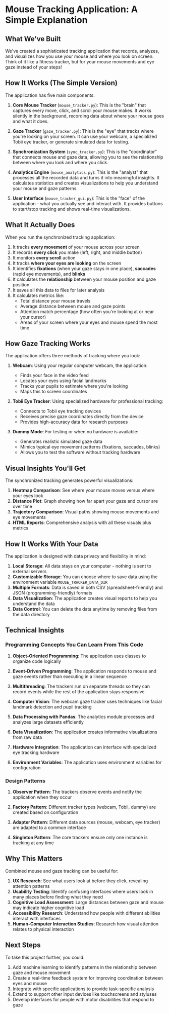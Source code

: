 # Mouse Tracking Application: A Simple Explanation

## What We've Built

We've created a sophisticated tracking application that records, analyzes, and visualizes how you use your mouse and where you look on screen. Think of it like a fitness tracker, but for your mouse movements and eye gaze instead of your steps!

## How It Works (The Simple Version)

The application has five main components:

1. **Core Mouse Tracker** (`mouse_tracker.py`): This is the "brain" that captures every move, click, and scroll your mouse makes. It works silently in the background, recording data about where your mouse goes and what it does.

2. **Gaze Tracker** (`gaze_tracker.py`): This is the "eye" that tracks where you're looking on your screen. It can use your webcam, a specialized Tobii eye tracker, or generate simulated data for testing.

3. **Synchronization System** (`sync_tracker.py`): This is the "coordinator" that connects mouse and gaze data, allowing you to see the relationship between where you look and where you click.

4. **Analytics Engine** (`mouse_analytics.py`): This is the "analyst" that processes all the recorded data and turns it into meaningful insights. It calculates statistics and creates visualizations to help you understand your mouse and gaze patterns.

5. **User Interface** (`mouse_tracker_gui.py`): This is the "face" of the application - what you actually see and interact with. It provides buttons to start/stop tracking and shows real-time visualizations.

## What It Actually Does

When you run the synchronized tracking application:

1. It tracks **every movement** of your mouse across your screen
2. It records **every click** you make (left, right, and middle button)
3. It monitors **every scroll** action
4. It tracks **where your eyes are looking** on the screen
5. It identifies **fixations** (when your gaze stays in one place), **saccades** (rapid eye movements), and **blinks**
6. It calculates the **relationship** between your mouse position and gaze position
7. It saves all this data to files for later analysis
8. It calculates metrics like:
   - Total distance your mouse travels
   - Average distance between mouse and gaze points
   - Attention match percentage (how often you're looking at or near your cursor)
   - Areas of your screen where your eyes and mouse spend the most time

## How Gaze Tracking Works

The application offers three methods of tracking where you look:

1. **Webcam**: Using your regular computer webcam, the application:
   - Finds your face in the video feed
   - Locates your eyes using facial landmarks
   - Tracks your pupils to estimate where you're looking
   - Maps this to screen coordinates

2. **Tobii Eye Tracker**: Using specialized hardware for professional tracking:
   - Connects to Tobii eye tracking devices
   - Receives precise gaze coordinates directly from the device
   - Provides high-accuracy data for research purposes

3. **Dummy Mode**: For testing or when no hardware is available:
   - Generates realistic simulated gaze data
   - Mimics typical eye movement patterns (fixations, saccades, blinks)
   - Allows you to test the software without tracking hardware

## Visual Insights You'll Get

The synchronized tracking generates powerful visualizations:

1. **Heatmap Comparison**: See where your mouse moves versus where your eyes look
2. **Distance Plot**: Graph showing how far apart your gaze and cursor are over time
3. **Trajectory Comparison**: Visual paths showing mouse movements and eye movements
4. **HTML Reports**: Comprehensive analysis with all these visuals plus metrics

## How It Works With Your Data

The application is designed with data privacy and flexibility in mind:

1. **Local Storage**: All data stays on your computer - nothing is sent to external servers
2. **Customizable Storage**: You can choose where to save data using the environment variable `MOUSE_TRACKER_DATA_DIR`
3. **Multiple Formats**: Data is saved in both CSV (spreadsheet-friendly) and JSON (programming-friendly) formats
4. **Data Visualization**: The application creates visual reports to help you understand the data
5. **Data Control**: You can delete the data anytime by removing files from the data directory

## Technical Insights

### Programming Concepts You Can Learn From This Code

1. **Object-Oriented Programming**: The application uses classes to organize code logically

2. **Event-Driven Programming**: The application responds to mouse and gaze events rather than executing in a linear sequence

3. **Multithreading**: The trackers run on separate threads so they can record events while the rest of the application stays responsive

4. **Computer Vision**: The webcam gaze tracker uses techniques like facial landmark detection and pupil tracking

5. **Data Processing with Pandas**: The analytics module processes and analyzes large datasets efficiently

6. **Data Visualization**: The application creates informative visualizations from raw data

7. **Hardware Integration**: The application can interface with specialized eye tracking hardware

8. **Environment Variables**: The application uses environment variables for configuration

### Design Patterns

1. **Observer Pattern**: The trackers observe events and notify the application when they occur

2. **Factory Pattern**: Different tracker types (webcam, Tobii, dummy) are created based on configuration

3. **Adapter Pattern**: Different data sources (mouse, webcam, eye tracker) are adapted to a common interface

4. **Singleton Pattern**: The core trackers ensure only one instance is tracking at any time

## Why This Matters

Combined mouse and gaze tracking can be useful for:

1. **UX Research**: See what users look at before they click, revealing attention patterns
2. **Usability Testing**: Identify confusing interfaces where users look in many places before finding what they need
3. **Cognitive Load Assessment**: Large distances between gaze and mouse may indicate higher cognitive load
4. **Accessibility Research**: Understand how people with different abilities interact with interfaces
5. **Human-Computer Interaction Studies**: Research how visual attention relates to physical interaction

## Next Steps

To take this project further, you could:

1. Add machine learning to identify patterns in the relationship between gaze and mouse movement
2. Create a real-time feedback system for improving coordination between eyes and mouse
3. Integrate with specific applications to provide task-specific analysis
4. Extend to support other input devices like touchscreens and styluses
5. Develop interfaces for people with motor disabilities that respond to gaze 